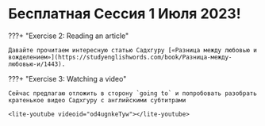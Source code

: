 # Бесплатная Сессия 1 Июля 2023!

???+ "Exercise 2: Reading an article"

    Давайте прочитаем интересную статью Садхгуру [«Разница между любовью и вожделением»](https://studyenglishwords.com/book/Разница-между-любовью-и/1443).

???+ "Exercise 3: Watching a video"

    Сейчас предлагаю отложить в сторону `going to` и попробовать разобрать кратенькое видео Садхгуру с английскими субтитрами

    <lite-youtube videoid="od4ugnkeTyw"></lite-youtube>
